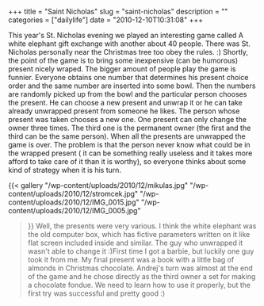 +++
title = "Saint Nicholas"
slug = "saint-nicholas"
description = ""
categories = ["dailylife"]
date = "2010-12-10T10:31:08"
+++

This year's St. Nicholas evening we played an interesting game called A white elephant gift exchange
with another about 40 people. There was St. Nicholas personally near the Christmas tree too obey
the rules. :) Shortly, the point of the game is to bring some inexpensive (can be humorous) present nicely
wraped. The bigger amount of people play the game is funnier. Everyone obtains one number that
determines his present choice order and the same number are inserted into some bowl. Then the
numbers are randomly picked up from the bowl and the particular person chooses the present. He can
choose a new present and unwrap it or he can take already unwrapped present from someone he likes.
The person whose present was taken chooses a new one. One present can only change the owner three
times. The third one is the permanent owner (the first and the third can be the same person). When
all the presents are unwrapped the game is over. The problem is that the person never know what
could be in the wrapped present ( it can be something really useless and it takes more afford to
take care of it than it is worthy), so everyone thinks about some kind of strategy when it is his
turn.

{{< gallery
    "/wp-content/uploads/2010/12/mikulas.jpg"
    "/wp-content/uploads/2010/12/stromcek.jpg"
    "/wp-content/uploads/2010/12/IMG_0015.jpg"
    "/wp-content/uploads/2010/12/IMG_0005.jpg"
>}}
Well, the presents were very various. I think the white elephant was the old computer box, which has
fictive parameters written on it like flat screen included inside and similar. The guy who
unwrapped it wasn't able to change it :)First time I got a barbie, but luckily one guy took it from
me. My final present was a book with a little bag of almonds in Christmas chocolate. Andrej's turn
was almost at the end of the game and he chose directly as the third owner a set for making a
chocolate fondue. We need to learn how to use it properly, but the first try was successful and
pretty good :)
